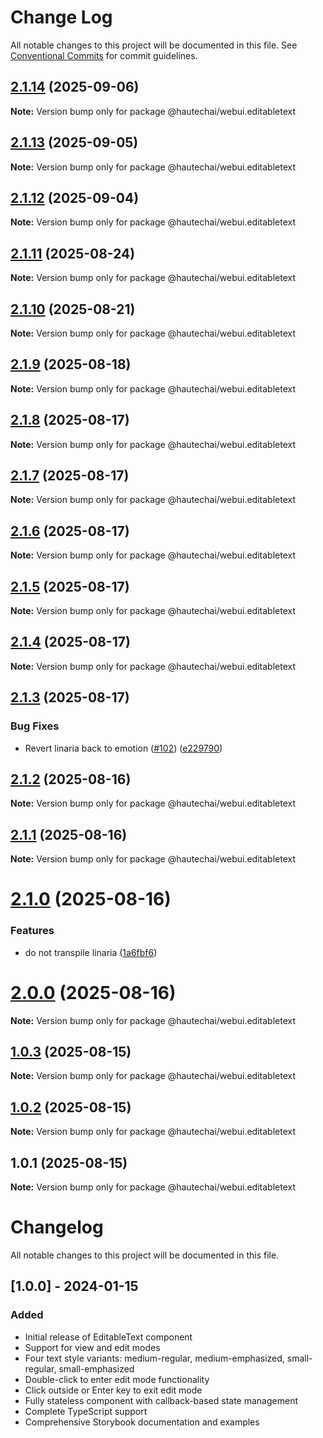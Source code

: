 # Change Log

All notable changes to this project will be documented in this file.
See [Conventional Commits](https://conventionalcommits.org) for commit guidelines.

## [2.1.14](https://github.com/HautechAI/webui/compare/@hautechai/webui.editabletext@2.1.13...@hautechai/webui.editabletext@2.1.14) (2025-09-06)

**Note:** Version bump only for package @hautechai/webui.editabletext

## [2.1.13](https://github.com/HautechAI/webui/compare/@hautechai/webui.editabletext@2.1.12...@hautechai/webui.editabletext@2.1.13) (2025-09-05)

**Note:** Version bump only for package @hautechai/webui.editabletext

## [2.1.12](https://github.com/HautechAI/webui/compare/@hautechai/webui.editabletext@2.1.11...@hautechai/webui.editabletext@2.1.12) (2025-09-04)

**Note:** Version bump only for package @hautechai/webui.editabletext

## [2.1.11](https://github.com/HautechAI/webui/compare/@hautechai/webui.editabletext@2.1.10...@hautechai/webui.editabletext@2.1.11) (2025-08-24)

**Note:** Version bump only for package @hautechai/webui.editabletext

## [2.1.10](https://github.com/HautechAI/webui/compare/@hautechai/webui.editabletext@2.1.9...@hautechai/webui.editabletext@2.1.10) (2025-08-21)

**Note:** Version bump only for package @hautechai/webui.editabletext

## [2.1.9](https://github.com/HautechAI/webui/compare/@hautechai/webui.editabletext@2.1.8...@hautechai/webui.editabletext@2.1.9) (2025-08-18)

**Note:** Version bump only for package @hautechai/webui.editabletext

## [2.1.8](https://github.com/HautechAI/webui/compare/@hautechai/webui.editabletext@2.1.7...@hautechai/webui.editabletext@2.1.8) (2025-08-17)

**Note:** Version bump only for package @hautechai/webui.editabletext

## [2.1.7](https://github.com/HautechAI/webui/compare/@hautechai/webui.editabletext@2.1.6...@hautechai/webui.editabletext@2.1.7) (2025-08-17)

**Note:** Version bump only for package @hautechai/webui.editabletext

## [2.1.6](https://github.com/HautechAI/webui/compare/@hautechai/webui.editabletext@2.1.5...@hautechai/webui.editabletext@2.1.6) (2025-08-17)

**Note:** Version bump only for package @hautechai/webui.editabletext

## [2.1.5](https://github.com/HautechAI/webui/compare/@hautechai/webui.editabletext@2.1.4...@hautechai/webui.editabletext@2.1.5) (2025-08-17)

**Note:** Version bump only for package @hautechai/webui.editabletext

## [2.1.4](https://github.com/HautechAI/webui/compare/@hautechai/webui.editabletext@2.1.3...@hautechai/webui.editabletext@2.1.4) (2025-08-17)

**Note:** Version bump only for package @hautechai/webui.editabletext

## [2.1.3](https://github.com/HautechAI/webui/compare/@hautechai/webui.editabletext@2.1.2...@hautechai/webui.editabletext@2.1.3) (2025-08-17)

### Bug Fixes

- Revert linaria back to emotion ([#102](https://github.com/HautechAI/webui/issues/102)) ([e229790](https://github.com/HautechAI/webui/commit/e229790dae8eba4b3037bbe41365e5a73ab7f6dc))

## [2.1.2](https://github.com/HautechAI/webui/compare/@hautechai/webui.editabletext@2.1.1...@hautechai/webui.editabletext@2.1.2) (2025-08-16)

**Note:** Version bump only for package @hautechai/webui.editabletext

## [2.1.1](https://github.com/HautechAI/webui/compare/@hautechai/webui.editabletext@2.1.0...@hautechai/webui.editabletext@2.1.1) (2025-08-16)

**Note:** Version bump only for package @hautechai/webui.editabletext

# [2.1.0](https://github.com/HautechAI/webui/compare/@hautechai/webui.editabletext@1.0.3...@hautechai/webui.editabletext@2.1.0) (2025-08-16)

### Features

- do not transpile linaria ([1a6fbf6](https://github.com/HautechAI/webui/commit/1a6fbf6353a0e5028040006b5045170cf83f1ba0))

# [2.0.0](https://github.com/HautechAI/webui/compare/@hautechai/webui.editabletext@1.0.3...@hautechai/webui.editabletext@2.0.0) (2025-08-16)

**Note:** Version bump only for package @hautechai/webui.editabletext

## [1.0.3](https://github.com/HautechAI/webui/compare/@hautechai/webui.editabletext@1.0.2...@hautechai/webui.editabletext@1.0.3) (2025-08-15)

**Note:** Version bump only for package @hautechai/webui.editabletext

## [1.0.2](https://github.com/HautechAI/webui/compare/@hautechai/webui.editabletext@1.0.1...@hautechai/webui.editabletext@1.0.2) (2025-08-15)

**Note:** Version bump only for package @hautechai/webui.editabletext

## 1.0.1 (2025-08-15)

**Note:** Version bump only for package @hautechai/webui.editabletext

# Changelog

All notable changes to this project will be documented in this file.

## [1.0.0] - 2024-01-15

### Added

- Initial release of EditableText component
- Support for view and edit modes
- Four text style variants: medium-regular, medium-emphasized, small-regular, small-emphasized
- Double-click to enter edit mode functionality
- Click outside or Enter key to exit edit mode
- Fully stateless component with callback-based state management
- Complete TypeScript support
- Comprehensive Storybook documentation and examples
